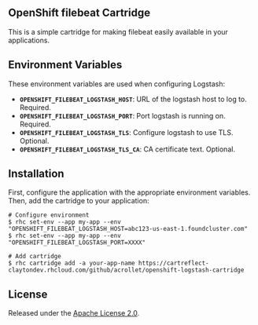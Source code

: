 ## OpenShift filebeat Cartridge

This is a simple cartridge for making filebeat easily available in your applications.


## Environment Variables

These environment variables are used when configuring Logstash:

 * **`OPENSHIFT_FILEBEAT_LOGSTASH_HOST`**: URL of the logstash host to log to. Required.
 * **`OPENSHIFT_FILEBEAT_LOGSTASH_PORT`**: Port logstash is running on. Required.
 * **`OPENSHIFT_FILEBEAT_LOGSTASH_TLS`**: Configure logstash to use TLS. Optional.
 * **`OPENSHIFT_FILEBEAT_LOGSTASH_TLS_CA`**: CA certificate text. Optional.

## Installation

First, configure the application with the appropriate environment variables. Then, add the cartridge to your application:

    # Configure environment
    $ rhc set-env --app my-app --env "OPENSHIFT_FILEBEAT_LOGSTASH_HOST=abc123-us-east-1.foundcluster.com"
    $ rhc set-env --app my-app --env "OPENSHIFT_FILEBEAT_LOGSTASH_PORT=XXXX"

    # Add cartridge
    $ rhc cartridge add -a your-app-name https://cartreflect-claytondev.rhcloud.com/github/acrollet/openshift-logstash-cartridge

## License

Released under the [Apache License 2.0](http://www.apache.org/licenses/LICENSE-2.0.html).
